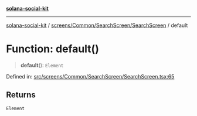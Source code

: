 [**solana-social-kit**](../../../../../README.md)

***

[solana-social-kit](../../../../../README.md) / [screens/Common/SearchScreen/SearchScreen](../README.md) / default

# Function: default()

> **default**(): `Element`

Defined in: [src/screens/Common/SearchScreen/SearchScreen.tsx:65](https://github.com/SendArcade/solana-social-starter/blob/03568260ca96ed63f77049843c721de1cb011893/src/screens/Common/SearchScreen/SearchScreen.tsx#L65)

## Returns

`Element`
